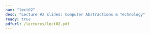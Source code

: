 ```yaml
---
num: "lect02"
desc: "Lecture #2 slides: Computer Abstractions & Technology"
ready: true
pdfurl: /lectures/lect02.pdf
---
```


